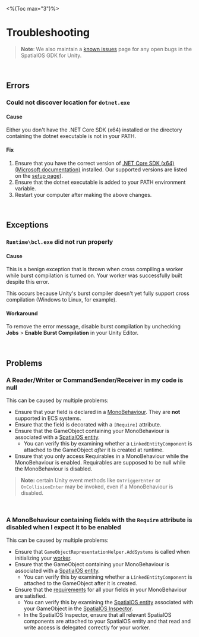 <%(Toc max="3")%>

# Troubleshooting

> **Note**: We also maintain a [known issues](https://github.com/spatialos/gdk-for-unity/projects/2) page for any open bugs in the SpatialOS GDK for Unity.

<br/>

## Errors

### Could not discover location for `dotnet.exe`

#### Cause

Either you don't have the .NET Core SDK (x64) installed or the directory containing the dotnet executable is not in your PATH.

#### Fix

1. Ensure that you have the correct version of [.NET Core SDK (x64)(Microsoft documentation)](https://www.microsoft.com/net/download/dotnet-core/) installed. Our supported versions are listed on the [setup page]({{urlRoot}}/machine-setup)).
1. Ensure that the dotnet executable is added to your PATH environment variable.
1. Restart your computer after making the above changes.

<br/>

## Exceptions

### `Runtime\bcl.exe` did not run properly

#### Cause

This is a benign exception that is thrown when cross compiling a worker while burst compilation is turned on. Your worker was successfully built despite this error. 

This occurs because Unity's burst compiler doesn't yet fully support cross compilation (Windows to Linux, for example).

#### Workaround

To remove the error message, disable burst compilation by unchecking **Jobs** > **Enable Burst Compilation** in your Unity Editor.

<br/>

## Problems

### A Reader/Writer or CommandSender/Receiver in my code is null

This can be caused by multiple problems:

* Ensure that your field is declared in a [MonoBehaviour]({{urlRoot}}/reference/glossary#monobehaviour). They are **not** supported in ECS systems.
* Ensure that the field is decorated with a `[Require]` attribute.
* Ensure that the GameObject containing your MonoBehaviour is associated with a [SpatialOS entity]({{urlRoot}}/reference/glossary#spatialos-entity).
  * You can verify this by examining whether a `LinkedEntityComponent` is attached to the GameObject _after_ it is created at runtime.
* Ensure that you only access Requirables in a MonoBehaviour while the MonoBehaviour is enabled. Requirables are supposed to be null while the MonoBehaviour is disabled. 

> **Note:** certain Unity event methods like `OnTriggerEnter` or `OnCollisionEnter` may be invoked, even if a MonoBehaviour is disabled.

<br/>

### A MonoBehaviour containing fields with the `Require` attribute is disabled when I expect it to be enabled

This can be caused by multiple problems:

* Ensure that `GameObjectRepresentationHelper.AddSystems` is called when initializing your [worker]({{urlRoot}}/reference/glossary#worker).
* Ensure that the GameObject containing your MonoBehaviour is associated with a [SpatialOS entity]({{urlRoot}}/reference/glossary#spatialos-entity). 
  * You can verify this by examining whether a `LinkedEntityComponent` is attached to the GameObject after it is created.
* Ensure that the [requirements]({{urlRoot}}/reference/workflows/monobehaviour/interaction/reader-writers/lifecycle) for all your fields in your MonoBehaviour are satisfied. 
  * You can verify this by examining the [SpatialOS entity]({{urlRoot}}/reference/glossary#spatialos-entity) associated with your GameObject in the [SpatialOS Inspector]({{urlRoot}}/reference/glossary#inspector). 
  * In the SpatialOS Inspector, ensure that all relevant SpatialOS components are attached to your SpatialOS entity and that read and write access is delegated correctly for your worker.
